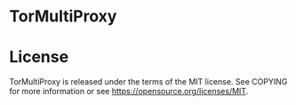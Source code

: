 # TorMultiProxy
# License
TorMultiProxy is released under the terms of the MIT license. See COPYING for more information or see https://opensource.org/licenses/MIT.